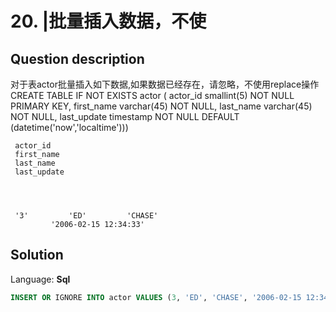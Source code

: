# 20. |批量插入数据，不使

## Question description


对于表actor批量插入如下数据,如果数据已经存在，请忽略，不使用replace操作
CREATE TABLE  IF NOT EXISTS actor  (
    actor_id  smallint(5)  NOT NULL PRIMARY KEY,
    first_name  varchar(45) NOT NULL,
    last_name  varchar(45) NOT NULL,
    last_update  timestamp NOT NULL DEFAULT (datetime('now','localtime')))



     actor_id    
     first_name    
     last_name    
     last_update    




     '3'         'ED'         'CHASE'
             '2006-02-15 12:34:33'    




## Solution

Language: **Sql**

```Sql
INSERT OR IGNORE INTO actor VALUES (3, 'ED', 'CHASE', '2006-02-15 12:34:33')
```


